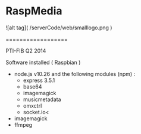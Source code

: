 <h1>RaspMedia</h1> ![alt tag]( /serverCode/web/smalllogo.png )

==================

PTI-FIB Q2 2014

Software installed ( Raspbian )
<ul>
    <li>node.js v10.26 and the following modules (npm) :
        <ul>
            <li>express 3.5.1</li>
            <li>base64</li>
            <li>imagemagick</li>
            <li>musicmetadata</li>
            <li>omxctrl</li>
            <li>socket.io<</li>
        </ul>
    </li>
    <li>imagemagick</li>
    <li>ffmpeg</li>
</ul>
  
 
